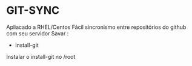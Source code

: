 # GIT-SYNC
Apliacado a RHEL/Centos
Fácil sincronismo entre repositórios do github com seu servidor
Savar :
- install-git

Instalar o install-git no /root
